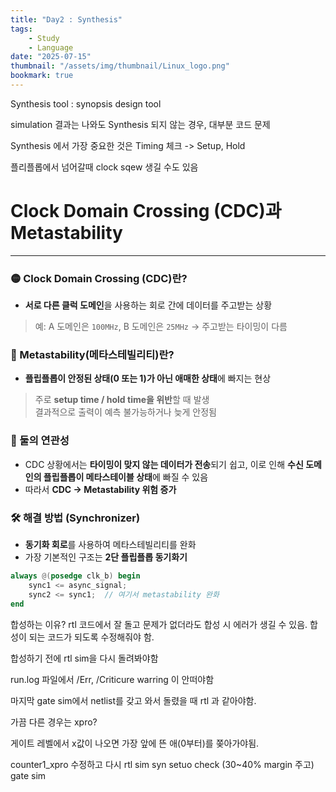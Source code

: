 ```yaml
---
title: "Day2 : Synthesis"
tags:
    - Study
    - Language
date: "2025-07-15"
thumbnail: "/assets/img/thumbnail/Linux_logo.png"
bookmark: true
---
```


Synthesis tool : synopsis design tool

simulation 결과는 나와도 Synthesis 되지 않는 경우, 대부분 코드 문제

Synthesis 에서 가장 중요한 것은 Timing 체크 -> Setup, Hold

플리플롭에서 넘어갈때 clock sqew 생길 수도 있음



# Clock Domain Crossing (CDC)과 Metastability
---
### 🟡 Clock Domain Crossing (CDC)란?
- **서로 다른 클럭 도메인**을 사용하는 회로 간에 데이터를 주고받는 상황  
> 예: A 도메인은 `100MHz`, B 도메인은 `25MHz` → 주고받는 타이밍이 다름

### 🔴 Metastability(메타스테빌리티)란?
- **플립플롭이 안정된 상태(0 또는 1)가 아닌 애매한 상태**에 빠지는 현상  
> 주로 **setup time / hold time을 위반**할 때 발생  
> 결과적으로 출력이 예측 불가능하거나 늦게 안정됨

### 🔗 둘의 연관성
- CDC 상황에서는 **타이밍이 맞지 않는 데이터가 전송**되기 쉽고, 이로 인해 **수신 도메인의 플립플롭이 메타스테이블 상태**에 빠질 수 있음
- 따라서 **CDC → Metastability 위험 증가**

### 🛠 해결 방법 (Synchronizer)
- **동기화 회로**를 사용하여 메타스테빌리티를 완화
- 가장 기본적인 구조는 **2단 플립플롭 동기화기**

```verilog
always @(posedge clk_b) begin
    sync1 <= async_signal;
    sync2 <= sync1;  // 여기서 metastability 완화
end
```


합성하는 이유? rtl 코드에서 잘 돌고 문제가 없더라도 합성 시 에러가 생길 수 있음. 합성이 되는 코드가 되도록 수정해줘야 함.

합성하기 전에 rtl sim을 다시 돌려봐야함

run.log 파일에서 /Err, /Criticure warring 이 안떠야함

마지막 gate sim에서 netlist를 갖고 와서 돌렸을 때 rtl 과 같아야함.

가끔 다른 경우는 xpro? 


게이트 레벨에서 x값이 나오면 가장 앞에 뜬 애(0부터)를 쫒아가야됨.

counter1_xpro 수정하고 다시
rtl sim
syn
setuo check (30~40% margin 주고)
gate sim
